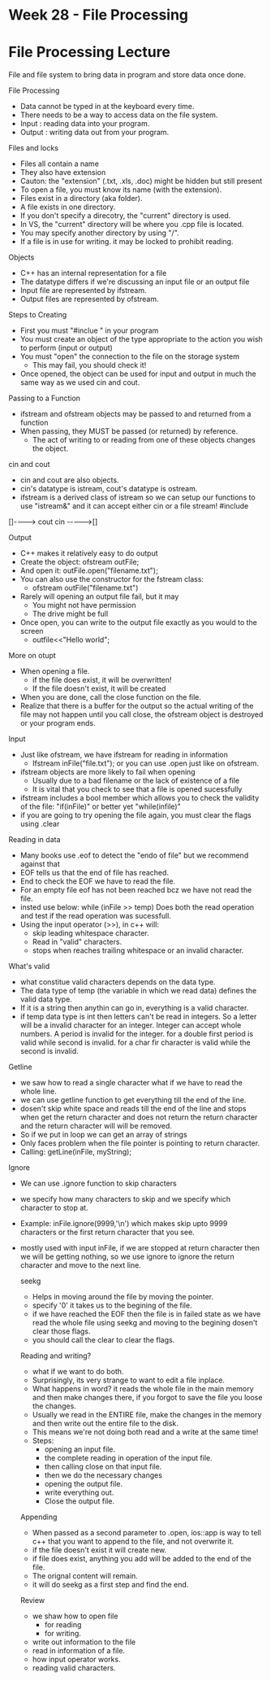 # Week 28 - File Processing
# File Processing Lecture

File and file system to bring data in program and store data once done. 

File Processing
- Data cannot be typed in at the keyboard every time. 
- There needs to be a way to access data on the file system. 
- Input : reading data into your program.
- Output : writing data out from your program. 

Files and locks
- Files all contain a name 
- They also have extension
- Cauton: the "extension" (.txt, .xls, .doc) might be hidden 
  but still present
- To open a file, you must know its name (with the extension).
- Files exist in a directory (aka folder).
- A file exists in one directory. 
- If you don't specify a direcotry, the "current" directory is used.
- In VS, the "current" directory will be where you .cpp file is located.
- You may specify another directory by using "/". 
- If a file is in use for writing. it may be locked to prohibit reading. 

Objects 
- C++ has an internal representation for a file
- The datatype differs if we're discussing an input file or an output file
- Input file are represented by ifstream.
- Output files are represented by ofstream.

Steps to Creating
- First you must "#inclue <fstream>" in your program
- You must create an object of the type appropriate to the action you wish to perform
  (input or output)
- You must "open" the connection to the file on the storage system
    - This may fail, you should check it!
- Once opened, the object can be used for input and output in much
  the same way as we used cin and cout. 

Passing to a Function
- ifstream and ofstream objects may be passed to and returned from a function
- When passing, they MUST be passed (or returned) by reference. 
    - The act of writing to or reading from one of these objects changes the object. 

cin and cout
- cin and cout are also objects.
- cin's datatype is istream, cout's datatype is ostream. 
- ifstream is a derived class of istream so we can setup our functions
  to use "istream&" and it can accept either cin or a file stream!
            #include <iostream>

[]----> cout            cin ----->[]
    <ostream>          <istream>

Output
- C++ makes it relatively easy to do output
- Create the object: ofstream outFile;
- And open it: outFile.open("filename.txt");
- You can also use the constructor for the fstream class:
  - ofstream outFile("filename.txt")
- Rarely will opening an output file fail, but it may
  - You might not have permission
  - The drive might be full
- Once open, you can write to the output file exactly as you would to the screen
  - outfile<<"Hello world";

More on otupt
- When opening a file. 
  - if the file does exist, it will be overwritten!
  - If the file doesn't exist, it will be created
- When you are done, call the close function on the file. 
- Realize that there is a buffer for the output so the actual writing of the file 
  may not happen until you call close, the ofstream object is destroyed or your
  program ends. 

Input
- Just like ofstream, we have ifstream for reading in information
  - Ifstream inFile("file.txt"); or you can use .open just like on ofstream.
- ifstream objects are more likely to fail when opening
  - Usually due to a bad filename or the lack of existence of a file
  - It is vital that you check to see that a file is opened sucessfully
- ifstream includes a bool member which allows you to check the validity of the
  file: "if(inFile)" or better yet "while(infile)"
- if you are going to try opening the file again, you must clear the flags using .clear

Reading in data
- Many books use .eof to detect the "endo of file" but we recommend against that
- EOF tells us that the end of file has reached. 
- End to check the EOF we have to read the file. 
- For an empty file eof has not been reached bcz we have not read the file. 
- insted use below:
  while (inFile >> temp)
    Does both the read operation and test if the read operation was sucessfull. 
- Using the input operator  (>>), in c++ will:
  - skip leading whitespace character.
  - Read in  "valid" characters. 
  - stops when reaches trailing whitespace or an invalid character. 

What's valid
- what constitue valid characters depends on the data type. 
- The data type of temp (the variable in which we read data)
  defines the valid data type.
- If it is a string then anythin can go in, everything is a valid character. 
- if temp data type is int then letters can't be read in integers. So a letter will
  be a invalid character for an integer. Integer can accept whole numbers. A period 
  is invalid for the integer.
  for a double first period is valid while second is invalid. 
  for a char fir character is valid while the second is invalid. 

Getline
- we saw how to read a single character what if we have to read the whole line. 
- we can use getline function to get everything till the end of the line. 
- dosen't skip white space and reads till the end of the line and stops when get the 
  return character and does not return the return character and the return character will
  will be removed. 
- So if we put in loop we can get an array of strings 
- Only faces problem when the file pointer is pointing to return character. 
- Calling:
  getLine(inFile, myString);

Ignore
- We can use .ignore function to skip characters 
- we specify how many characters to skip and we specify which character to stop at. 
- Example:
  inFile.ignore(9999,'\n')
    which makes skip upto 9999 characters or the first return character that you see. 
- mostly used with input inFile, if we are stopped at return character then we will 
  be getting nothing, so we use ignore to ignore the return character and move to the 
  next line. 

  seekg
  - Helps in moving around the file by moving the pointer. 
  - specify '0' it takes us to the begining of the file. 
  - if we have reached the EOF then the file is in failed state as we have read the whole
    file using seekg and moving to the begining dosen't clear those flags. 
  - you should call the clear to clear the flags. 

  Reading and writing?
  - what if we want to do both. 
  - Surprisingly, its very strange to want to edit a file inplace. 
  - What happens in word? it reads the whole file in the main memory and then make changes 
    there, if you forgot to save the file you loose the changes. 
  - Usually we read in the ENTIRE file, make the changes in the memory and then write out the
  entire file to the disk. 
  - This means we're not doing both read and a write at the same time!
  - Steps:
    - opening an input file. 
    - the complete reading in operation of the input file. 
    - then calling close on that input file. 
    - then we do the necessary changes 
    - opening the output file. 
    - write everything out. 
    - Close the output file. 

  Appending
  - When passed as a second parameter to .open, ios::app is way to tell c++ that 
    you want to append to the file, and not overwrite it. 
  - if the file doesn't exist it will create new. 
  - if file does exist, anything you add will be added to the end of the file. 
  - The orignal content will remain. 
  - it will do seekg as a first step and find the end. 

  Review
  - we shaw how to open file
    - for reading
    - for writing.
  - write out information to the file
  - read in information of a file. 
  - how input operator works. 
  - reading valid characters. 
  